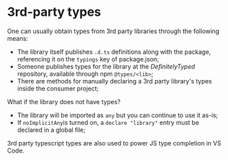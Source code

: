 # 3rd-party types

One can usually obtain types from 3rd party libraries through the following means:

* The library itself publishes `.d.ts` definitions along with the package, referencing it on the `typings` key of package.json;
* Someone publishes types for the library at the _DefinitelyTyped_  repository, available through npm `@types/<lib>`;
* There are methods for manually declaring a 3rd party library's types inside the consumer project;

What if the library does not have types?

* The library will be imported as `any` but you can continue to use it as-is;
* If `noImplicitAny`is turned on, a `declare "library"` entry must be declared in a global file;

3rd party typescript types are also used to power JS type completion in VS Code.

